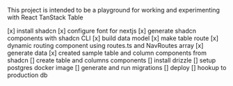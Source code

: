 This project is intended to be a playground for working and experimenting with React TanStack Table  

[x] install shadcn 
[x] configure font for nextjs 
[x] generate shadcn components with shadcn CLI 
[x] build data model 
[x] make table route 
[x] dynamic routing component using routes.ts and NavRoutes array 
[x] generate data 
[x] created sample table and column components from shadcn 
[] create table and columns components 
[] install drizzle 
[] setup postgres docker image 
[] generate and run migrations 
[] deploy 
[] hookup to production db 